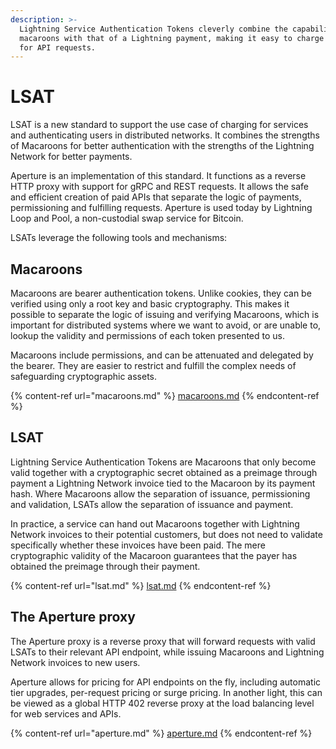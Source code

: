 ```yaml
---
description: >-
  Lightning Service Authentication Tokens cleverly combine the capabilities of
  macaroons with that of a Lightning payment, making it easy to charge satoshis
  for API requests.
---
```


# LSAT

LSAT is a new standard to support the use case of charging for services and authenticating users in distributed networks. It combines the strengths of Macaroons for better authentication with the strengths of the Lightning Network for better payments.

Aperture is an implementation of this standard. It functions as a reverse HTTP proxy with support for gRPC and REST requests. It allows the safe and efficient creation of paid APIs that separate the logic of payments, permissioning and fulfilling requests. Aperture is used today by Lightning Loop and Pool, a non-custodial swap service for Bitcoin.

LSATs leverage the following tools and mechanisms:

## Macaroons <a href="#docs-internal-guid-444dcdd8-7fff-4158-aecb-571c65c3d819" id="docs-internal-guid-444dcdd8-7fff-4158-aecb-571c65c3d819"></a>

Macaroons are bearer authentication tokens. Unlike cookies, they can be verified using only a root key and basic cryptography. This makes it possible to separate the logic of issuing and verifying Macaroons, which is important for distributed systems where we want to avoid, or are unable to, lookup the validity and permissions of each token presented to us.

Macaroons include permissions, and can be attenuated and delegated by the bearer. They are easier to restrict and fulfill the complex needs of safeguarding cryptographic assets.

{% content-ref url="macaroons.md" %}
[macaroons.md](macaroons.md)
{% endcontent-ref %}

## LSAT <a href="#docs-internal-guid-10a6402c-7fff-d1f6-1a90-f2015a91174d" id="docs-internal-guid-10a6402c-7fff-d1f6-1a90-f2015a91174d"></a>

Lightning Service Authentication Tokens are Macaroons that only become valid together with a cryptographic secret obtained as a preimage through payment a Lightning Network invoice tied to the Macaroon by its payment hash. Where Macaroons allow the separation of issuance, permissioning and validation, LSATs allow the separation of issuance and payment.

In practice, a service can hand out Macaroons together with Lightning Network invoices to their potential customers, but does not need to validate specifically whether these invoices have been paid. The mere cryptographic validity of the Macaroon guarantees that the payer has obtained the preimage through their payment.

{% content-ref url="lsat.md" %}
[lsat.md](lsat.md)
{% endcontent-ref %}

## The Aperture proxy <a href="#docs-internal-guid-2415a258-7fff-3d3d-25b9-4e3b0c38b8ca" id="docs-internal-guid-2415a258-7fff-3d3d-25b9-4e3b0c38b8ca"></a>

The Aperture proxy is a reverse proxy that will forward requests with valid LSATs to their relevant API endpoint, while issuing Macaroons and Lightning Network invoices to new users.

Aperture allows for pricing for API endpoints on the fly, including automatic tier upgrades, per-request pricing or surge pricing. In another light, this can be viewed as a global HTTP 402 reverse proxy at the load balancing level for web services and APIs.

{% content-ref url="aperture.md" %}
[aperture.md](aperture.md)
{% endcontent-ref %}
